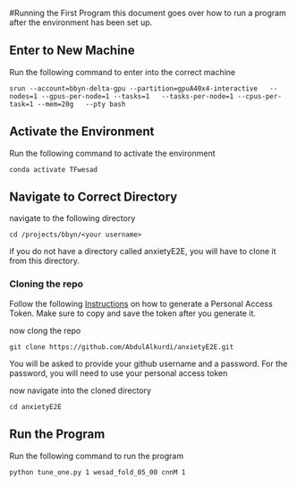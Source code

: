  #Running the First Program
this document goes over how to run a program after the environment has been set up.

## Enter to New Machine
Run the following command to enter into the correct machine

```
srun --account=bbyn-delta-gpu --partition=gpuA40x4-interactive   --nodes=1 --gpus-per-node=1 --tasks=1   --tasks-per-node=1 --cpus-per-task=1 --mem=20g   --pty bash
```

## Activate the Environment
Run the following command to activate the environment
```
conda activate TFwesad
```

## Navigate to Correct Directory
navigate to the following directory

```
cd /projects/bbyn/<your username>
```

if you do not have a directory called anxietyE2E, you will have to clone it from this directory.

### Cloning the repo
Follow the following [Instructions](https://docs.github.com/en/enterprise-server@3.6/authentication/keeping-your-account-and-data-secure/managing-your-personal-access-tokens) on how to generate a Personal Access Token.
Make sure to copy and save the token after you generate it.

now clong the repo
```
git clone https://github.com/AbdulAlkurdi/anxietyE2E.git
```

You will be asked to provide your github username and a password. For the password, you will need to use your personal access token

now navigate into the cloned directory

```
cd anxietyE2E
```

## Run the Program
Run the following command to run the program
```
python tune_one.py 1 wesad_fold_05_00 cnnM 1
```
